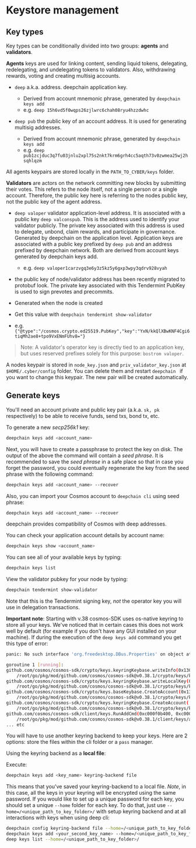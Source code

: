 # Keystore management

## Key types

Key types can be conditionally divided into two groups: **agents** and **validators**.

**Agents** keys are used for linking content, sending liquid tokens, delegating, redelegating, and undelegating tokens to validators. Also, withdrawing rewards, voting and creating multisig accounts.

- `deep` a.k.a. address. deepchain application key.
  - Derived from account mnemonic phrase, generated by `deepchain keys add`
  - e.g. `deep 15h6vd5f0wqps26zjlwrc6chah08ryu4hzzdwhc`

- `deep pub` the public key of an account address. It is used for generating multisig addresses.  
  - Derived from account mnemonic phrase, generated by `deepchain keys add`
  - e.g. `deep pub1zcjduc3q7fu03jnlu2xpl75s2nkt7krm6grh4cc5aqth73v0zwmea25wj2hsqhlqzm`

All agents keypairs are stored locally in the `PATH_TO_CYBER/keys` folder. 

**Validators** are actors on the network committing new blocks by submitting their votes. This refers to the node itself, not a single person or a single account. Therefore, the public key here is referring to the nodes public key, not the public key of the agent address.

- `deep valoper` validator application-level address. It is associated with a public key `deep valconspub`. This is the address used to identify your validator publicly. The private key associated with this address is used to delegate, unbond, claim rewards, and participate in governance. Generated by deepchain on the application level. Application keys are associated with a public key prefixed by `deep pub` and an address prefixed by deepchain  network. Both are derived from account keys generated by deepchain keys add. 
  - e.g. `deep valoper1carzvgq3e6y3z5kz5y6gxp3wpy3qdrv928vyah`

-  the public key of node/validator address has been recently migrated to protobuf look. The private key associated with this Tendermint PubKey is used to sign prevotes and precommits.
  - Generated when the node is created
  - Get this value with `deepchain tendermint show-validator`
  - e.g. `{"@type":"/cosmos.crypto.ed25519.PubKey","key":"YxN/kkQlXBwKNF4Cgi6tiqMh2ae8+tpo9VxENmFUhv8="}`

> Note: A validator's operator key is directly tied to an application key, but uses reserved prefixes solely for this purpose: `bostrom valoper`.

A nodes keypair is stored in `node_key.json` and `priv_validator_key.json` at `$HOME/.cyber/config` folder. You can delete them and restart `deepchain ` if you want to change this keypair. The new pair will be created automatically.

## Generate keys

You'll need an account private and public key pair \(a.k.a. `sk, pk` respectively\) to be able to receive funds, send txs, bond tx, etc.

To generate a new _secp256k1_ key:

```bash
deepchain keys add <account_name>
```

Next, you will have to create a passphrase to protect the key on disk. The output of the above
the command will contain a _seed phrase_. It is recommended to save the _seed phrase_ in a safe
place so that in case you forget the password, you could eventually regenerate the key from
the seed phrase with the following command:

```bash
deepchain keys add <account_name> --recover
```

Also, you can import your Cosmos account to `deepchain cli` using seed phrase:

```bash
deepchain keys add <account_name> --recover 
```

deepchain provides compatibility of Cosmos with deep addresses.

You can check your application account details by account name:

```bash
deepchain keys show <account_name>
```

You can see all of your available keys by typing:

```bash
deepchain keys list
```

View the validator pubkey for your node by typing:

```bash
deepchain tendermint show-validator
```

Note that this is the Tendermint signing key, _not_ the operator key you will use in delegation transactions.


**Important note**: Starting with v.38 cosmos-SDK uses os-native keyring to store all your keys. We've noticed that in certain cases this does not work well by default (for example if you don't have any GUI installed on your machine). If during the execution of the `deep keys add` command you get this type of error:

```bash
panic: No such interface 'org.freedesktop.DBus.Properties' on object at path /

goroutine 1 [running]:
github.com/cosmos/cosmos-sdk/crypto/keys.keyringKeybase.writeInfo(0x1307a18, 0x1307a10, 0xc000b37160, 0x1, 0x1, 0xc000b37170, 0x1, 0x1, 0x147a6c0, 0xc000f1c780, ...)
    /root/go/pkg/mod/github.com/cosmos/cosmos-sdk@v0.38.1/crypto/keys/keyring.go:479 +0x38c
github.com/cosmos/cosmos-sdk/crypto/keys.keyringKeybase.writeLocalKey(0x1307a18, 0x1307a10, 0xc000b37160, 0x1, 0x1, 0xc000b37170, 0x1, 0x1, 0x147a6c0, 0xc000f1c780, ...)
    /root/go/pkg/mod/github.com/cosmos/cosmos-sdk@v0.38.1/crypto/keys/keyring.go:465 +0x189
github.com/cosmos/cosmos-sdk/crypto/keys.baseKeybase.CreateAccount(0x1307a18, 0x1307a10, 0xc000b37160, 0x1, 0x1, 0xc000b37170, 0x1, 0x1, 0x146aa00, 0xc000b15630, ...)
    /root/go/pkg/mod/github.com/cosmos/cosmos-sdk@v0.38.1/crypto/keys/keybase_base.go:171 +0x192
github.com/cosmos/cosmos-sdk/crypto/keys.keyringKeybase.CreateAccount(...)
    /root/go/pkg/mod/github.com/cosmos/cosmos-sdk@v0.38.1/crypto/keys/keyring.go:107
github.com/cosmos/cosmos-sdk/client/keys.RunAddCmd(0xc000f0b400, 0xc000f125f0, 0x1, 0x1, 0x148dcc0, 0xc000aca550, 0xc000ea75c0, 0xc000ae1c08, 0x5e93b7)
    /root/go/pkg/mod/github.com/cosmos/cosmos-sdk@v0.38.1/client/keys/add.go:273 +0xa8b
... etc
```

You will have to use another keyring backend to keep your keys. Here are 2 options: store the files within the cli folder or a `pass` manager.

Using the keyring backend as a **local file**:

Execute:

```bash
deepchain keys add <key_name> keyring-backend file
```

This means that you've saved your keyring-backend to a local file. *Note*, in this case, all the keys in your keyring will be encrypted using the same password. If you would like to set up a unique password for each key, you should set a unique `--home` folder for each key. To do that, just use `--home=/<unique_path_to_key_folder>/` with setup keyring backend and at all interactions with keys when using deep cli:

```bash
deepchain config keyring-backend file --home=/<unique_path_to_key_folder>/
deepchain keys add <your_second_key_name> --home=/<unique_path_to_key_folder>/
deep keys list --home=/<unique_path_to_key_folder>/
```
